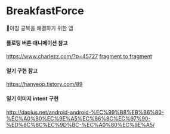 # BreakfastForce
🍙아침 공복을 해결하기 위한 앱

#### 플로팅 버튼 애니메이션 참고

https://www.charlezz.com/?p=45727
[fragment to fragment](https://eveningdev.tistory.com/35)

#### 일기 구현 참고

https://hanyeop.tistory.com/89

#### 일기 이미지 intent 구현 
http://daplus.net/android-android-%EC%99%B8%EB%B6%80-%EC%A0%80%EC%9E%A5%EC%86%8C%EC%97%90-%ED%8C%8C%EC%9D%BC-%EC%A0%80%EC%9E%A5/
